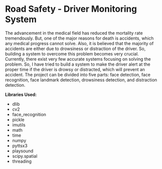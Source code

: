 # Road Safety - Driver Monitoring System

The advancement in the medical field has reduced the mortality rate tremendously. But, one of the major reasons for death is accidents, which any medical progress cannot solve. Also, it is believed that the majority of accidents are either due to drowsiness or distraction of the driver. So, building a system to overcome this problem becomes very crucial. Currently, there exist very few accurate systems focusing on solving the problem. So, I have tried to build a system to make the driver alert at the proper time if the driver is drowsy or distracted, which will prevent an accident. The project can be divided into five parts: face detection, face recognition, face landmark detection, drowsiness detection, and distraction detection.

<b>Libraries Used:</b>
<ul>
<li>dlib </li>
<li>cv2 </li>
<li>face_recognition</li>
<li>pickle</li>
<li>imutils</li>
<li>math</li>
<li>time</li>
<li>numpy</li>
<li>pyttsx3</li>
<li>playsound</li>
<li>scipy.spatial</li>
<li>threading</li>

